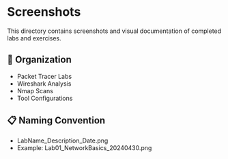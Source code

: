 # Screenshots

This directory contains screenshots and visual documentation of completed labs and exercises.

## 📁 Organization
- Packet Tracer Labs
- Wireshark Analysis
- Nmap Scans
- Tool Configurations

## 📋 Naming Convention
- LabName_Description_Date.png
- Example: Lab01_NetworkBasics_20240430.png 